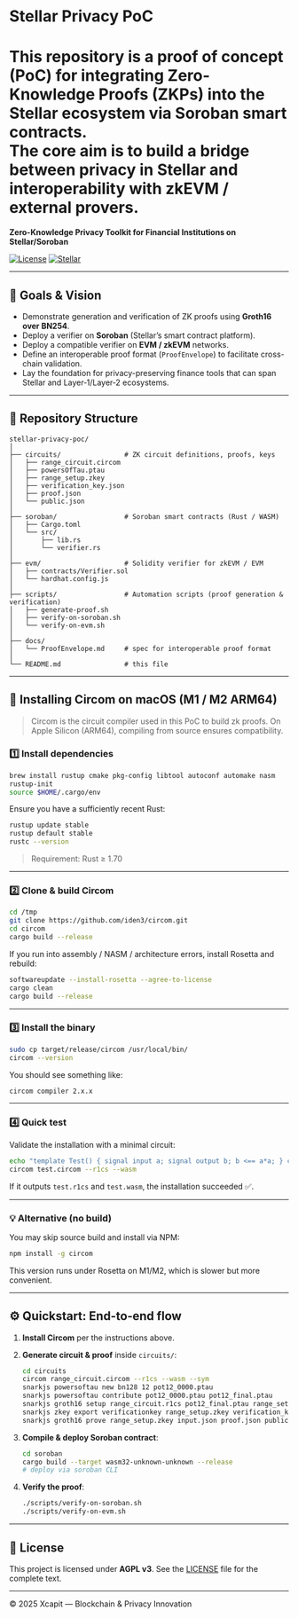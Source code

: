 # Stellar Privacy PoC

This repository is a **proof of concept (PoC)** for integrating **Zero-Knowledge Proofs (ZKPs)** into the Stellar ecosystem via Soroban smart contracts.  
The core aim is to build a bridge between privacy in Stellar and interoperability with zkEVM / external provers.
=======
**Zero-Knowledge Privacy Toolkit for Financial Institutions on Stellar/Soroban**

[![License](https://www.gnu.org/graphics/lgplv3-88x31.png)](LICENSE)
[![Stellar](https://img.shields.io/badge/Stellar-Soroban-brightgreen)](https://soroban.stellar.org)

---

## 🧭 Goals & Vision

- Demonstrate generation and verification of ZK proofs using **Groth16 over BN254**.  
- Deploy a verifier on **Soroban** (Stellar’s smart contract platform).  
- Deploy a compatible verifier on **EVM / zkEVM** networks.  
- Define an interoperable proof format (`ProofEnvelope`) to facilitate cross-chain validation.  
- Lay the foundation for privacy-preserving finance tools that can span Stellar and Layer‑1/Layer‑2 ecosystems.

---

## 📂 Repository Structure

```
stellar-privacy-poc/
│
├── circuits/                # ZK circuit definitions, proofs, keys
│   ├── range_circuit.circom
│   ├── powersOfTau.ptau
│   ├── range_setup.zkey
│   ├── verification_key.json
│   ├── proof.json
│   └── public.json
│
├── soroban/                 # Soroban smart contracts (Rust / WASM)
│   ├── Cargo.toml
│   └── src/
│       ├── lib.rs
│       └── verifier.rs
│
├── evm/                     # Solidity verifier for zkEVM / EVM
│   ├── contracts/Verifier.sol
│   └── hardhat.config.js
│
├── scripts/                 # Automation scripts (proof generation & verification)
│   ├── generate-proof.sh
│   ├── verify-on-soroban.sh
│   └── verify-on-evm.sh
│
├── docs/
│   └── ProofEnvelope.md     # spec for interoperable proof format
│
└── README.md                # this file
```

---

## 🧩 Installing Circom on macOS (M1 / M2 ARM64)

> Circom is the circuit compiler used in this PoC to build zk proofs. On Apple Silicon (ARM64), compiling from source ensures compatibility.

### 1️⃣ Install dependencies

```bash
brew install rustup cmake pkg-config libtool autoconf automake nasm
rustup-init
source $HOME/.cargo/env
```

Ensure you have a sufficiently recent Rust:

```bash
rustup update stable
rustup default stable
rustc --version
```

> Requirement: Rust ≥ 1.70

---

### 2️⃣ Clone & build Circom

```bash
cd /tmp
git clone https://github.com/iden3/circom.git
cd circom
cargo build --release
```

If you run into assembly / NASM / architecture errors, install Rosetta and rebuild:

```bash
softwareupdate --install-rosetta --agree-to-license
cargo clean
cargo build --release
```

---

### 3️⃣ Install the binary

```bash
sudo cp target/release/circom /usr/local/bin/
circom --version
```

You should see something like:

```
circom compiler 2.x.x
```

---

### 4️⃣ Quick test

Validate the installation with a minimal circuit:

```bash
echo "template Test() { signal input a; signal output b; b <== a*a; } component main = Test();" > test.circom
circom test.circom --r1cs --wasm
```

If it outputs `test.r1cs` and `test.wasm`, the installation succeeded ✅.

---

### 💡 Alternative (no build)

You may skip source build and install via NPM:

```bash
npm install -g circom
```

This version runs under Rosetta on M1/M2, which is slower but more convenient.

---

## ⚙️ Quickstart: End‑to‑end flow

1. **Install Circom** per the instructions above.  
2. **Generate circuit & proof** inside `circuits/`:

   ```bash
   cd circuits
   circom range_circuit.circom --r1cs --wasm --sym
   snarkjs powersoftau new bn128 12 pot12_0000.ptau
   snarkjs powersoftau contribute pot12_0000.ptau pot12_final.ptau
   snarkjs groth16 setup range_circuit.r1cs pot12_final.ptau range_setup.zkey
   snarkjs zkey export verificationkey range_setup.zkey verification_key.json
   snarkjs groth16 prove range_setup.zkey input.json proof.json public.json
   ```

3. **Compile & deploy Soroban contract**:

   ```bash
   cd soroban
   cargo build --target wasm32-unknown-unknown --release
   # deploy via soroban CLI
   ```

4. **Verify the proof**:

   ```bash
   ./scripts/verify-on-soroban.sh
   ./scripts/verify-on-evm.sh
   ```

---

## 🔐 License

This project is licensed under **AGPL v3**. See the [LICENSE](LICENSE) file for the complete text.

---

© 2025 Xcapit — Blockchain & Privacy Innovation

